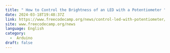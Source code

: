 ```yaml
---
title: " How to Control the Brightness of an LED with a Potentiometer "
date: 2024-03-18T19:48:37Z
link: https://www.freecodecamp.org/news/control-led-with-potentiometer/?utm_medium=RSS&utm_source=news.12bit.vn
site: www.freecodecamp.org/news
language: English
category:
  -  Arduino 
draft: false
---
```

